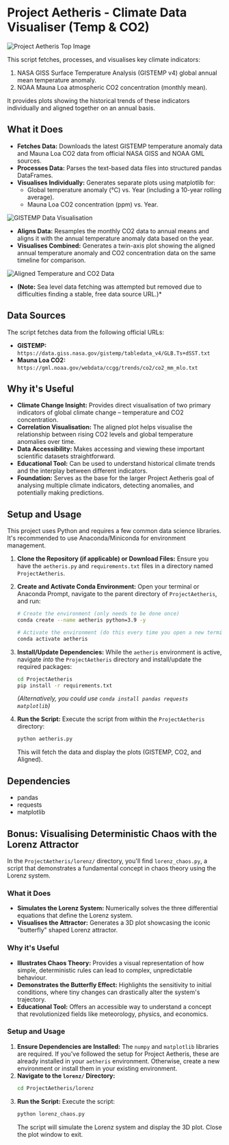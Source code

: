 # Project Aetheris - Climate Data Visualiser (Temp & CO2)

![Project Aetheris Top Image](/images/topimage.png "Project Aetheris")

This script fetches, processes, and visualises key climate indicators:
1.  NASA GISS Surface Temperature Analysis (GISTEMP v4) global annual mean temperature anomaly.
2.  NOAA Mauna Loa atmospheric CO2 concentration (monthly mean).

It provides plots showing the historical trends of these indicators individually and aligned together on an annual basis.

## What it Does

*   **Fetches Data:** Downloads the latest GISTEMP temperature anomaly data and Mauna Loa CO2 data from official NASA GISS and NOAA GML sources.
*   **Processes Data:** Parses the text-based data files into structured pandas DataFrames.
*   **Visualises Individually:** Generates separate plots using matplotlib for:
    *   Global temperature anomaly (°C) vs. Year (including a 10-year rolling average).
    *   Mauna Loa CO2 concentration (ppm) vs. Year.

![GISTEMP Data Visualisation](/images/GISTEMP.png "GISTEMP Temperature Anomaly")

*   **Aligns Data:** Resamples the monthly CO2 data to annual means and aligns it with the annual temperature anomaly data based on the year.
*   **Visualises Combined:** Generates a twin-axis plot showing the aligned annual temperature anomaly and CO2 concentration data on the same timeline for comparison.

![Aligned Temperature and CO2 Data](/images/AnnualMean.png "Aligned Temperature and CO2")

*   **(Note:** Sea level data fetching was attempted but removed due to difficulties finding a stable, free data source URL.)*

## Data Sources

The script fetches data from the following official URLs:

*   **GISTEMP:** `https://data.giss.nasa.gov/gistemp/tabledata_v4/GLB.Ts+dSST.txt`
*   **Mauna Loa CO2:** `https://gml.noaa.gov/webdata/ccgg/trends/co2/co2_mm_mlo.txt`

## Why it's Useful

*   **Climate Change Insight:** Provides direct visualisation of two primary indicators of global climate change – temperature and CO2 concentration.
*   **Correlation Visualisation:** The aligned plot helps visualise the relationship between rising CO2 levels and global temperature anomalies over time.
*   **Data Accessibility:** Makes accessing and viewing these important scientific datasets straightforward.
*   **Educational Tool:** Can be used to understand historical climate trends and the interplay between different indicators.
*   **Foundation:** Serves as the base for the larger Project Aetheris goal of analysing multiple climate indicators, detecting anomalies, and potentially making predictions.

## Setup and Usage

This project uses Python and requires a few common data science libraries. It's recommended to use Anaconda/Miniconda for environment management.

1.  **Clone the Repository (if applicable) or Download Files:**
    Ensure you have the `aetheris.py` and `requirements.txt` files in a directory named `ProjectAetheris`.

2.  **Create and Activate Conda Environment:**
    Open your terminal or Anaconda Prompt, navigate to the parent directory of `ProjectAetheris`, and run:
    ```bash
    # Create the environment (only needs to be done once)
    conda create --name aetheris python=3.9 -y 

    # Activate the environment (do this every time you open a new terminal for this project)
    conda activate aetheris
    ```

3.  **Install/Update Dependencies:**
    While the `aetheris` environment is active, navigate *into* the `ProjectAetheris` directory and install/update the required packages:
    ```bash
    cd ProjectAetheris 
    pip install -r requirements.txt
    ```
    *(Alternatively, you could use `conda install pandas requests matplotlib`)*

4.  **Run the Script:**
    Execute the script from within the `ProjectAetheris` directory:
    ```bash
    python aetheris.py
    ```
    This will fetch the data and display the plots (GISTEMP, CO2, and Aligned).

## Dependencies

*   pandas
*   requests
*   matplotlib

## Bonus: Visualising Deterministic Chaos with the Lorenz Attractor

In the `ProjectAetheris/lorenz/` directory, you'll find `lorenz_chaos.py`, a script that demonstrates a fundamental concept in chaos theory using the Lorenz system.

### What it Does

*   **Simulates the Lorenz System:** Numerically solves the three differential equations that define the Lorenz system.
*   **Visualises the Attractor:** Generates a 3D plot showcasing the iconic "butterfly" shaped Lorenz attractor.

### Why it's Useful

*   **Illustrates Chaos Theory:** Provides a visual representation of how simple, deterministic rules can lead to complex, unpredictable behaviour.
*   **Demonstrates the Butterfly Effect:** Highlights the sensitivity to initial conditions, where tiny changes can drastically alter the system's trajectory.
*   **Educational Tool:** Offers an accessible way to understand a concept that revolutionized fields like meteorology, physics, and economics.

### Setup and Usage

1.  **Ensure Dependencies are Installed:** The `numpy` and `matplotlib` libraries are required. If you've followed the setup for Project Aetheris, these are already installed in your `aetheris` environment. Otherwise, create a new environment or install them in your existing environment.
2.  **Navigate to the `lorenz/` Directory:**
    ```bash
    cd ProjectAetheris/lorenz
    ```
3.  **Run the Script:**
    Execute the script:
    ```bash
    python lorenz_chaos.py
    ```
    The script will simulate the Lorenz system and display the 3D plot. Close the plot window to exit.
